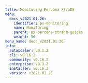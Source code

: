 ```yaml
---
title: Monitoring Percona XtraDB
menu:
  docs_v2021.01.26:
    identifier: px-monitoring
    name: Monitoring
    parent: px-percona-xtradb-guides
    weight: 50
menu_name: docs_v2021.01.26
info:
  autoscaler: v0.1.2
  cli: v0.16.2
  community: v0.16.2
  enterprise: v0.3.2
  installer: v0.16.2
  version: v2021.01.26
---
```


